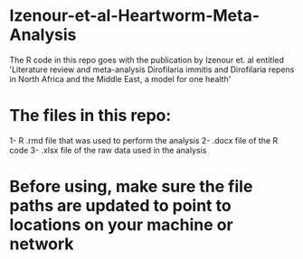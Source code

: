 # Izenour-et-al-Heartworm-Meta-Analysis
The R code in this repo goes with the publication by Izenour et. al entitled 'Literature review and meta-analysis Dirofilaria immitis and Dirofilaria repens 
in North Africa and the Middle East, a model for one health'

# The files in this repo:
1- R .rmd file that was used to perform the analysis
2- .docx file of the R code
3- .xlsx file of the raw data used in the analysis

# Before using, make sure the file paths are updated to point to locations on your machine or network
